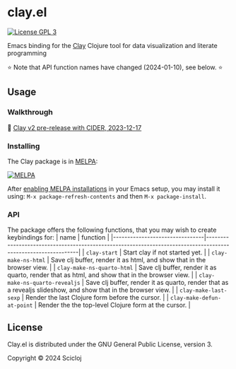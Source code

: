 # clay.el

[![License GPL 3][badge-license]](http://www.gnu.org/licenses/gpl-3.0.txt)

Emacs binding for the [Clay](https://scicloj.github.io/clay) Clojure tool for data visualization and literate programming

:star: Note that API function names have changed (2024-01-10), see below. :star:


## Usage

### Walkthrough

:movie_camera: [Clay v2 pre-release with CIDER, 2023-12-17](https://www.youtube.com/watch?v=fd4kjlws6Ts)

### Installing

The Clay package is in [MELPA](https://melpa.org/):

[![MELPA](https://melpa.org/packages/clay-badge.svg)](https://melpa.org/#/clay)

After [enabling MELPA installations](https://github.com/melpa/melpa?tab=readme-ov-file#usage) in your Emacs setup, you may install it using: `M-x package-refresh-contents` and then `M-x package-install`.

### API
  
  The package offers the following functions, that you may wish to create keybindings for:
  | name                           | function                                                                                                      |
  |--------------------------------|---------------------------------------------------------------------------------------------------------------|
  | `clay-start`                   | Start clay if not started yet.                                                                                |
  | `clay-make-ns-html`            | Save clj buffer, render it as html, and show that in the browser view.                                        |
  | `clay-make-ns-quarto-html`     | Save clj buffer, render it as quarto, render that as html, and show that in the browser view.                 |
  | `clay-make-ns-quarto-revealjs` | Save clj buffer, render it as quarto, render that as a revealjs slideshow, and show that in the browser view. |
  | `clay-make-last-sexp`          | Render the last Clojure form before the cursor.                                                               |
  | `clay-make-defun-at-point`     | Render the the top-level Clojure form at the cursor.                                                          |

## License

Clay.el is distributed under the GNU General Public License, version 3.

Copyright © 2024 Scicloj

[badge-license]: https://img.shields.io/badge/license-GPL_3-green.svg
